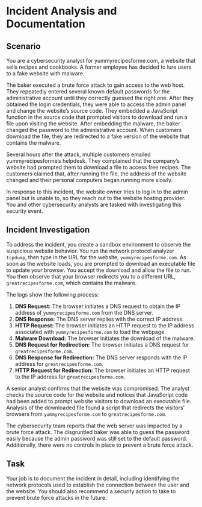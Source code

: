 # Incident Analysis and Documentation

## Scenario

You are a cybersecurity analyst for yummyrecipesforme.com, a website that sells recipes and cookbooks. A former employee has decided to lure users to a fake website with malware.

The baker executed a brute force attack to gain access to the web host. They repeatedly entered several known default passwords for the administrative account until they correctly guessed the right one. After they obtained the login credentials, they were able to access the admin panel and change the website’s source code. They embedded a JavaScript function in the source code that prompted visitors to download and run a file upon visiting the website. After embedding the malware, the baker changed the password to the administrative account. When customers download the file, they are redirected to a fake version of the website that contains the malware.

Several hours after the attack, multiple customers emailed yummyrecipesforme’s helpdesk. They complained that the company’s website had prompted them to download a file to access free recipes. The customers claimed that, after running the file, the address of the website changed and their personal computers began running more slowly.

In response to this incident, the website owner tries to log in to the admin panel but is unable to, so they reach out to the website hosting provider. You and other cybersecurity analysts are tasked with investigating this security event.

## Incident Investigation

To address the incident, you create a sandbox environment to observe the suspicious website behavior. You run the network protocol analyzer `tcpdump`, then type in the URL for the website, `yummyrecipesforme.com`. As soon as the website loads, you are prompted to download an executable file to update your browser. You accept the download and allow the file to run. You then observe that your browser redirects you to a different URL, `greatrecipesforme.com`, which contains the malware.

The logs show the following process:

1. **DNS Request:** The browser initiates a DNS request to obtain the IP address of `yummyrecipesforme.com` from the DNS server.
2. **DNS Response:** The DNS server replies with the correct IP address.
3. **HTTP Request:** The browser initiates an HTTP request to the IP address associated with `yummyrecipesforme.com` to load the webpage.
4. **Malware Download:** The browser initiates the download of the malware.
5. **DNS Request for Redirection:** The browser initiates a DNS request for `greatrecipesforme.com`.
6. **DNS Response for Redirection:** The DNS server responds with the IP address for `greatrecipesforme.com`.
7. **HTTP Request for Redirection:** The browser initiates an HTTP request to the IP address for `greatrecipesforme.com`.

A senior analyst confirms that the website was compromised. The analyst checks the source code for the website and notices that JavaScript code had been added to prompt website visitors to download an executable file. Analysis of the downloaded file found a script that redirects the visitors’ browsers from `yummyrecipesforme.com` to `greatrecipesforme.com`.

The cybersecurity team reports that the web server was impacted by a brute force attack. The disgruntled baker was able to guess the password easily because the admin password was still set to the default password. Additionally, there were no controls in place to prevent a brute force attack.

## Task

Your job is to document the incident in detail, including identifying the network protocols used to establish the connection between the user and the website. You should also recommend a security action to take to prevent brute force attacks in the future.
